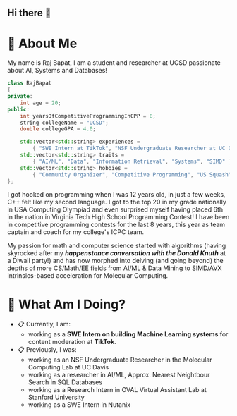 ## Hi there 👋

# :postbox: About Me
My name is Raj Bapat, I am a student and researcher at UCSD passionate about AI, Systems and Databases!

```cpp
class RajBapat
{
private:
    int age = 20;
public:
    int yearsOfCompetitiveProgrammingInCPP = 8;
    string collegeName = "UCSD";
    double collegeGPA = 4.0;

    std::vector<std::string> experiences =
        { "SWE Intern at TikTok", "NSF Undergraduate Researcher at UC Davis", "Research Intern at Stanford University" }
    std::vector<std::string> traits =
        { "AI/ML", "Data", "Information Retrieval", "Systems", "SIMD" };
    std::vector<std::string> hobbies =
        { "Community Organizer", "Competitive Programming", "US Squash"};
};
```

I got hooked on programming when I was 12 years old, in just a few weeks, C++ felt like my second language. I got to the top 20 in my grade nationally in USA Computing Olympiad and even surprised myself having placed 6th in the nation in Virginia Tech High School Programming Contest! I have been in competitive programming contests for the last 8 years, this year as team captain and coach for my college's ICPC team.

My passion for math and computer science started with algorithms (having skyrocked after my **_happenstance conversation with _the_ Donald Knuth_** at a Diwali party!) and has now morphed into delving (and going beyond) the depths of more CS/Math/EE fields from AI/ML & Data Mining to SIMD/AVX intrinsics-based acceleration for Molecular Computing. 

# :round_pushpin: What Am I Doing?
- :clipboard: Currently, I am:
  - working as a **SWE Intern on building Machine Learning systems** for content moderation at **TikTok**.
- :clipboard: Previously, I was:
  - working as an NSF Undergraduate Researcher in the Molecular Computing Lab at UC Davis
  - working as a researcher in AI/ML, Approx. Nearest Neightbour Search in SQL Databases
  - working as a Research Intern in OVAL Virtual Assistant Lab at Stanford University
  - working as a SWE Intern in Nutanix

